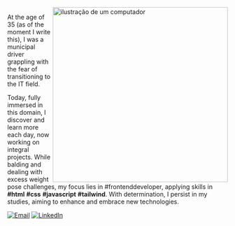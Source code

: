 <img src="https://raw.githubusercontent.com/MicaelliMedeiros/micaellimedeiros/master/image/computer-illustration.png" alt="ilustração de um computador" min-width="400px" max-width="400px" width="400px" align="right">

<p align="left"> 
At the age of 35 (as of the moment I write this), I was a municipal driver grappling with the fear of transitioning to the IT field.
</p>

<p align="left"> 
Today, fully immersed in this domain, I discover and learn more each day, now working on integral projects. While balding and dealing with excess weight pose challenges, my focus lies in #frontenddeveloper, applying skills in <strong>#html</strong> <strong>#css</strong> <strong>#javascript</strong> <strong>#tailwind</strong>. With determination, I persist in my studies, aiming to enhance and embrace new technologies.
</p>

<p align="left">
  <a href="#" title="Email">
  <img src="https://img.shields.io/badge/-Email-FF0000?style=flat-square&labelColor=FF0000&logo=gmail&logoColor=white&link=mailto:developer@philipmarques.com" alt="Email"/></a>
  <a href="#" title="LinkedIn">
  <img src="https://img.shields.io/badge/-Linkedin-0e76a8?style=flat-square&logo=Linkedin&logoColor=white&link=https://linkedin.com/in/philip-marques-525937102" alt="LinkedIn"/></a>
</p>
